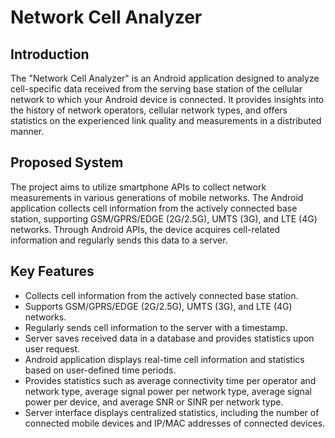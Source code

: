 # Network Cell Analyzer

## Introduction

The "Network Cell Analyzer" is an Android application designed to analyze cell-specific data received from the serving base station of the cellular network to which your Android device is connected. It provides insights into the history of network operators, cellular network types, and offers statistics on the experienced link quality and measurements in a distributed manner.

## Proposed System

The project aims to utilize smartphone APIs to collect network measurements in various generations of mobile networks. The Android application collects cell information from the actively connected base station, supporting GSM/GPRS/EDGE (2G/2.5G), UMTS (3G), and LTE (4G) networks. Through Android APIs, the device acquires cell-related information and regularly sends this data to a server.

## Key Features

- Collects cell information from the actively connected base station.
- Supports GSM/GPRS/EDGE (2G/2.5G), UMTS (3G), and LTE (4G) networks.
- Regularly sends cell information to the server with a timestamp.
- Server saves received data in a database and provides statistics upon user request.
- Android application displays real-time cell information and statistics based on user-defined time periods.
- Provides statistics such as average connectivity time per operator and network type, average signal power per network type, average signal power per device, and average SNR or SINR per network type.
- Server interface displays centralized statistics, including the number of connected mobile devices and IP/MAC addresses of connected devices.

